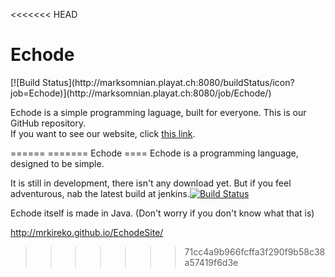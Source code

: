 <<<<<<< HEAD
<h1>Echode</h1> [![Build Status](http://marksomnian.playat.ch:8080/buildStatus/icon?job=Echode)](http://marksomnian.playat.ch:8080/job/Echode/)
<p>Echode is a simple programming laguage, built for everyone.
This is our GitHub repository.<br>
If you want to see our website, click <a href="http://mrkireko.github.io/EchodeSite/">this link</a>.</p>
======
=======
Echode
====
Echode is a programming language, designed to be simple.

It is still in development, there isn't any download yet. But if you feel adventurous, nab the latest build at jenkins.[![Build Status](http://82.145.53.2:8080/jenkins/buildStatus/icon?job=echode)](http://82.145.53.2:8080/jenkins/job/echode/)

Echode itself is made in Java. (Don't worry if you don't know what that is)

http://mrkireko.github.io/EchodeSite/
>>>>>>> 71cc4a9b966fcffa3f290f9b58c38a57419f6d3e
